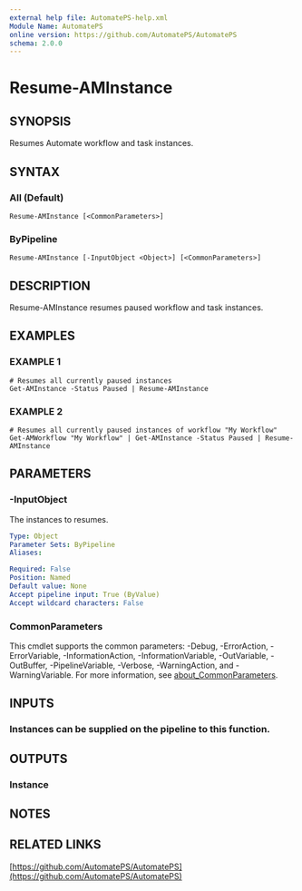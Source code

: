 ```yaml
---
external help file: AutomatePS-help.xml
Module Name: AutomatePS
online version: https://github.com/AutomatePS/AutomatePS
schema: 2.0.0
---
```


# Resume-AMInstance

## SYNOPSIS
Resumes Automate workflow and task instances.

## SYNTAX

### All (Default)
```
Resume-AMInstance [<CommonParameters>]
```

### ByPipeline
```
Resume-AMInstance [-InputObject <Object>] [<CommonParameters>]
```

## DESCRIPTION
Resume-AMInstance resumes paused workflow and task instances.

## EXAMPLES

### EXAMPLE 1
```
# Resumes all currently paused instances
Get-AMInstance -Status Paused | Resume-AMInstance
```

### EXAMPLE 2
```
# Resumes all currently paused instances of workflow "My Workflow"
Get-AMWorkflow "My Workflow" | Get-AMInstance -Status Paused | Resume-AMInstance
```

## PARAMETERS

### -InputObject
The instances to resumes.

```yaml
Type: Object
Parameter Sets: ByPipeline
Aliases:

Required: False
Position: Named
Default value: None
Accept pipeline input: True (ByValue)
Accept wildcard characters: False
```

### CommonParameters
This cmdlet supports the common parameters: -Debug, -ErrorAction, -ErrorVariable, -InformationAction, -InformationVariable, -OutVariable, -OutBuffer, -PipelineVariable, -Verbose, -WarningAction, and -WarningVariable. For more information, see [about_CommonParameters](http://go.microsoft.com/fwlink/?LinkID=113216).

## INPUTS

### Instances can be supplied on the pipeline to this function.
## OUTPUTS

### Instance
## NOTES

## RELATED LINKS

[https://github.com/AutomatePS/AutomatePS](https://github.com/AutomatePS/AutomatePS)

